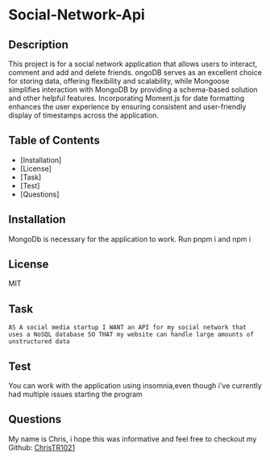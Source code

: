 # Social-Network-Api

## Description

This project is for a social network application that allows users to interact, comment and add and delete friends. ongoDB serves as an excellent choice for storing data, offering flexibility and scalability, while Mongoose simplifies interaction with MongoDB by providing a schema-based solution and other helpful features. Incorporating Moment.js for date formatting enhances the user experience by ensuring consistent and user-friendly display of timestamps across the application.

## Table of Contents
- [Installation]
- [License]
- [Task]
- [Test]
- [Questions]

## Installation 
MongoDb is necessary for the application to work. Run pnpm i and npm i 

## License 

MIT

## Task
`AS A social media startup
I WANT an API for my social network that uses a NoSQL database
SO THAT my website can handle large amounts of unstructured data`

## Test
You can work with the application using insomnia,even though i've currently had multiple issues starting the program

## Questions
My name is Chris, i hope this was informative and feel free to checkout my Github: [ChrisTR1021](https://github.com/ChrisTR1021/Social-Network-Api)
